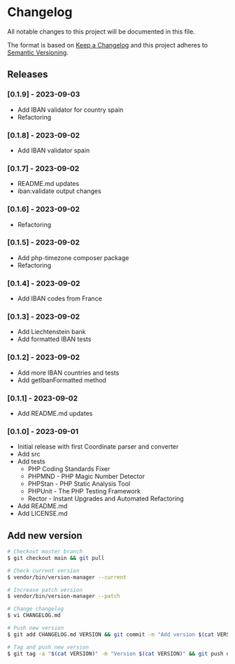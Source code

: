 # Changelog

All notable changes to this project will be documented in this file.

The format is based on [Keep a Changelog](http://keepachangelog.com/en/1.0.0/)
and this project adheres to [Semantic Versioning](http://semver.org/spec/v2.0.0.html).

## Releases

### [0.1.9] - 2023-09-03

* Add IBAN validator for country spain
* Refactoring

### [0.1.8] - 2023-09-02

* Add IBAN validator spain

### [0.1.7] - 2023-09-02

* README.md updates
* iban:validate output changes

### [0.1.6] - 2023-09-02

* Refactoring

### [0.1.5] - 2023-09-02

* Add php-timezone composer package
* Refactoring

### [0.1.4] - 2023-09-02

* Add IBAN codes from France

### [0.1.3] - 2023-09-02

* Add Liechtenstein bank
* Add formatted IBAN tests

### [0.1.2] - 2023-09-02

* Add more IBAN countries and tests
* Add getIbanFormatted method

### [0.1.1] - 2023-09-02

* Add README.md updates

### [0.1.0] - 2023-09-01

* Initial release with first Coordinate parser and converter
* Add src
* Add tests
  * PHP Coding Standards Fixer
  * PHPMND - PHP Magic Number Detector
  * PHPStan - PHP Static Analysis Tool
  * PHPUnit - The PHP Testing Framework
  * Rector - Instant Upgrades and Automated Refactoring
* Add README.md
* Add LICENSE.md

## Add new version

```bash
# Checkout master branch
$ git checkout main && git pull

# Check current version
$ vendor/bin/version-manager --current

# Increase patch version
$ vendor/bin/version-manager --patch

# Change changelog
$ vi CHANGELOG.md

# Push new version
$ git add CHANGELOG.md VERSION && git commit -m "Add version $(cat VERSION)" && git push

# Tag and push new version
$ git tag -a "$(cat VERSION)" -m "Version $(cat VERSION)" && git push origin "$(cat VERSION)"
```
